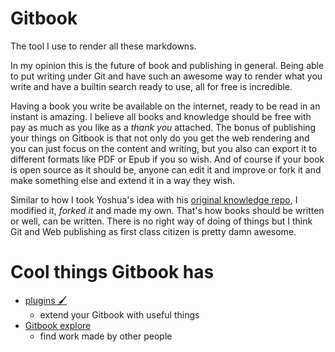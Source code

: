 # Gitbook

The tool I use to render all these markdowns. 

In my opinion this is the future of book and publishing in general. Being able to put writing under Git and have such an awesome way to render what you write and have a builtin search ready to use, all for free is incredible.

Having a book you write be available on the internet, ready to be read in an instant is amazing. I believe all books and knowledge should be free with pay as much as you like as a _thank you_ attached. The bonus of publishing your things on Gitbook is that not only do you get the web rendering and you can just focus on the content and writing, but you also can export it to different formats like PDF or Epub if you so wish. And of course if your book is open source as it should be, anyone can edit it and improve or fork it and make something else and extend it in a way they wish. 

Similar to how I took Yoshua's idea with his [original knowledge repo](https://github.com/yoshuawuyts/knowledge), I modified it, _forked it_ and made my own. That's how books should be written or well, can be written. There is no right way of doing of things but I think Git and Web publishing as first class citizen is pretty damn awesome.

# Cool things Gitbook has

- [plugins 🖌](https://toolchain.gitbook.com/)
	- extend your Gitbook with useful things
- [Gitbook explore](https://www.gitbook.com/explore)
	- find work made by other people



